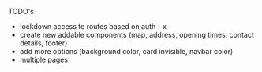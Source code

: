 TODO's

- lockdown access to routes based on auth - x
- create new addable components (map, address, opening times, contact details, footer)
- add more options (background color, card invisible, navbar color)
- multiple pages

